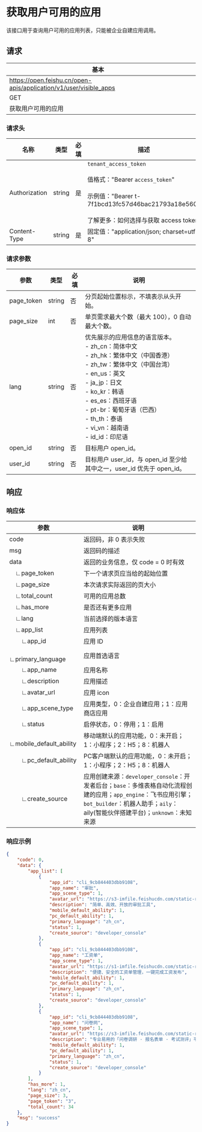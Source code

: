 # 获取用户可用的应用

该接口用于查询用户可用的应用列表，只能被企业自建应用调用。

## 请求
| 基本 |  |
| --- | --- |
| https://open.feishu.cn/open-apis/application/v1/user/visible_apps |
| GET |
| 获取用户可用的应用 |


### 请求头
| 名称 | 类型 | 必填 | 描述 |
| --- | --- | --- | --- |
| Authorization | string | 是 | `tenant_access_token`<br> <br>值格式："Bearer `access_token`"<br><br>示例值："Bearer t-7f1bcd13fc57d46bac21793a18e560"<br> <br> 了解更多：如何选择与获取 access token |
| Content-Type | string | 是 | 固定值："application/json; charset=utf-8" |



### 请求参数

| 参数 | 类型 | 必填 | 说明 |
| --- | --- | --- | --- |
| page_token | string | 否 | 分页起始位置标示，不填表示从头开始。 |
| page_size | int | 否 | 单页需求最大个数（最大 100），0 自动最大个数。 |
| lang | string | 否 | 优先展示的应用信息的语言版本。<br>- zh_cn：简体中文<br>- zh_hk：繁体中文（中国香港）<br>- zh_tw：繁体中文（中国台湾）<br>- en_us：英文<br>- ja_jp：日文<br>- ko_kr：韩语<br>- es_es：西班牙语<br>- pt-br：葡萄牙语（巴西）<br>- th_th：泰语<br>- vi_vn：越南语<br>- id_id：印尼语 |
| open_id | string | 否 | 目标用户 open_id。 |
| user_id | string | 否 | 目标用户 user_id，与 open_id 至少给其中之一，user_id 优先于 open_id。 |



## 响应

### 响应体
|参数|说明|
|--|--|
|code|返回码，非 0 表示失败|
|msg|返回码的描述|
|data|返回的业务信息，仅 code = 0 时有效|
|&emsp;∟page_token|下一个请求页应当给的起始位置|
|&emsp;∟page_size|本次请求实际返回的页大小|
|&emsp;∟total_count|可用的应用总数|
|&emsp;∟has_more|是否还有更多应用|
|&emsp;∟lang|当前选择的版本语言|
|&emsp;∟app_list|应用列表|
|&emsp;&emsp;∟app_id|应用 ID|
|&emsp;&emsp;∟primary_language|应用首选语言|
|&emsp;&emsp;∟app_name|应用名称|
|&emsp;&emsp;∟description|应用描述|
|&emsp;&emsp;∟avatar_url|应用 icon|
|&emsp;&emsp;∟app_scene_type|应用类型，0：企业自建应用；1：应用商店应用|
|&emsp;&emsp;∟status|启停状态，0：停用；1：启用|
|&emsp;&emsp;∟mobile_default_ability|移动端默认的应用功能，0：未开启；1：小程序；2：H5；8：机器人|
|&emsp;&emsp;∟pc_default_ability|PC客户端默认的应用功能，0：未开启；1：小程序；2：H5；8：机器人|
|&emsp;&emsp;∟create_source|应用创建来源：`developer_console`：开发者后台；`base`：多维表格自动化流程创建的应用；`app_engine`：飞书应用引擎；`bot_builder`：机器人助手；`aily`：aily(智能伙伴搭建平台)；`unknown`：未知来源|

### 响应示例
```json
{
    "code": 0,
    "data": {
        "app_list": [
            {
                "app_id": "cli_9cb844403dbb9108",
                "app_name": "审批",
                "app_scene_type": 1,
                "avatar_url": "https://s3-imfile.feishucdn.com/static-resource/v1/e37af67a-b012-4ee0-80ea-a4d28c94b4eg",
                "description": "简单、高效、开放的审批工具",
                "mobile_default_ability": 1,
                "pc_default_ability": 1,
                "primary_language": "zh_cn",
                "status": 1,
                "create_source": "developer_console"
            },
            {
                "app_id": "cli_9cb844403dbb9108",
                "app_name": "工资单",
                "app_scene_type": 1,
                "avatar_url": "https://s1-imfile.feishucdn.com/static-resource/v1/da710014fc4c975ce66b~?image_size=noop&cut_type=&quality=_q100&format=image&sticker_format=.webp",
                "description": "便捷、安全的工资单管理，一键完成工资发布",
                "mobile_default_ability": 1,
                "pc_default_ability": 1,
                "primary_language": "zh_cn",
                "status": 1,
                "create_source": "developer_console"
            },
            {
                "app_id": "cli_9cb844403dbb9108",
                "app_name": "问卷网",
                "app_scene_type": 1,
                "avatar_url": "https://s3-imfile.feishucdn.com/static-resource/v1/d5ca5971-437b-4b1d-b295-679268f9a2cg",
                "description": "专业易用的「问卷调研 · 报名表单 · 考试测评」平台",
                "mobile_default_ability": 1,
                "pc_default_ability": 1,
                "primary_language": "zh_cn",
                "status": 1,
                "create_source": "developer_console"
            }
        ],
        "has_more": 1,
        "lang": "zh_cn",
        "page_size": 3,
        "page_token": "3",
        "total_count": 34
    },
    "msg": "success"
}
```

